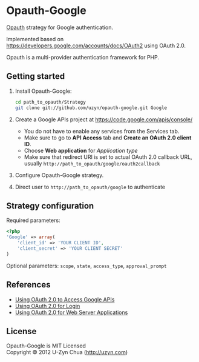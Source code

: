 Opauth-Google
=============
[Opauth][1] strategy for Google authentication.

Implemented based on https://developers.google.com/accounts/docs/OAuth2 using OAuth 2.0.

Opauth is a multi-provider authentication framework for PHP.

Getting started
----------------
1. Install Opauth-Google:
   ```bash
   cd path_to_opauth/Strategy
   git clone git://github.com/uzyn/opauth-google.git Google
   ```

2. Create a Google APIs project at https://code.google.com/apis/console/
   - You do not have to enable any services from the Services tab.
   - Make sure to go to **API Access** tab and **Create an OAuth 2.0 client ID**.
   - Choose **Web application** for *Application type*
   - Make sure that redirect URI is set to actual OAuth 2.0 callback URL, usually `http://path_to_opauth/google/oauth2callback`

   
3. Configure Opauth-Google strategy.

4. Direct user to `http://path_to_opauth/google` to authenticate


Strategy configuration
----------------------

Required parameters:

```php
<?php
'Google' => array(
	'client_id' => 'YOUR CLIENT ID',
	'client_secret' => 'YOUR CLIENT SECRET'
)
```

Optional parameters:
`scope`, `state`, `access_type`, `approval_prompt`


References
----------
- [Using OAuth 2.0 to Access Google APIs](https://developers.google.com/accounts/docs/OAuth2)
- [Using OAuth 2.0 for Login](https://developers.google.com/accounts/docs/OAuth2Login#scopeparameter)
- [Using OAuth 2.0 for Web Server Applications](https://developers.google.com/accounts/docs/OAuth2WebServer)

License
---------
Opauth-Google is MIT Licensed  
Copyright © 2012 U-Zyn Chua (http://uzyn.com)

[1]: https://github.com/uzyn/opauth